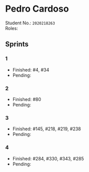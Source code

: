 # Pedro Cardoso

Student No.: `2020218263`  
Roles: 

## Sprints

### 1

* Finished: #4, #34
* Pending:

### 2

* Finished: #80
* Pending:

### 3

* Finished: #145, #218, #219, #238
* Pending:

### 4

* Finished: #284, #330, #343, #285
* Pending: 
